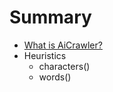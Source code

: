 # Summary

* [What is AiCrawler?](docs/what_is_aicrawler.md)
* Heuristics
   * characters()
   * words()

